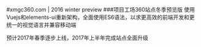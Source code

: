 #xmgc360.com | 2016 winter preview
###项目工场360站点冬季预览版
使用Vuejs和elements-ui重新架构，全面使用ES6语法，以求更高效的前端开发和更统一的视觉语言并兼容移动端

预计2017年春季逐步上线，2017年上半年完成站点全面升级 
